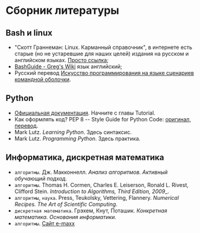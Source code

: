 # Сборник литературы

## Bash и linux
- "Скотт Граннеман: Linux. Карманный справочник", в интернете есть старые (но не устаревшие для наших целей) издания на русском и английском языках. [Просто ссылка](https://vk.com/docs);
- [BashGuide - Greg's Wiki](https://mywiki.wooledge.org/BashGuide) язык английский;
- Русский перевод [Искусство программирования на языке сценариев командной оболочки](https://www.opennet.ru/docs/RUS/bash_scripting_guide/).

## Python
- [Официальная документация](https://docs.python.org/3/). Начните с главы Tutorial.
- Как оформлять код? PEP 8 -- Style Guide for Python Code: [оригинал](https://www.python.org/dev/peps/pep-0008/), [перевод](https://pep8.ru/doc/pep8/).
- Mark Lutz. _Learning Python_. Здесь синтаксис.
- Mark Lutz. _Programming Python_. Здесь практика.

## Информатика, дискретная математика
- `алгоритмы`. Дж. Макконнелл. _Анализ алгоритмов. Активный обучающий подход._
- `алгоритмы`. Thomas H. Cormen, Charles E. Leiserson, Ronald L. Rivest, Clifford Stein. _Introduction to Algorithms, Third Edition, 2009__.
- `алгоритмы`, `наука`. Press, Teukolsky, Vettering, Flannery. _Numerical Recipes. The Art of Scientific Computing_.
- `дискретная математика`. Грэхем, Кнут, Поташик. _Конкретная математика. Основания информатики._
- `алгоритмы`. [Сайт e-maxx](https://e-maxx.ru/algo/)
